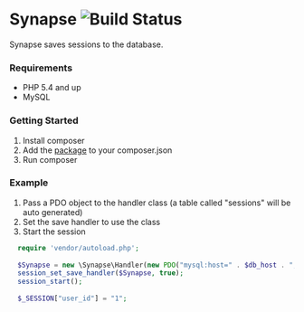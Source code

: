 Synapse ![Build Status](https://api.travis-ci.org/nehalvpatel/Synapse.png)
=======
Synapse saves sessions to the database.

### Requirements
- PHP 5.4 and up
- MySQL

### Getting Started
1. Install composer
2. Add the [package](https://packagist.org/packages/nehalvpatel/synapse) to your composer.json
3. Run composer

### Example
1. Pass a PDO object to the handler class (a table called "sessions" will be auto generated)
2. Set the save handler to use the class
3. Start the session

```php
  require 'vendor/autoload.php';
  	
  $Synapse = new \Synapse\Handler(new PDO("mysql:host=" . $db_host . ";dbname=" . $db_name, $db_username, $db_password));
  session_set_save_handler($Synapse, true);
  session_start();
  
  $_SESSION["user_id"] = "1";
```
